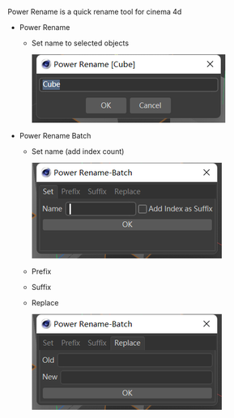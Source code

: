 Power Rename is a quick rename tool for cinema 4d

+ Power Rename

  + Set name to selected objects

    ![img1](./res/img1.png)

+ Power Rename Batch

  + Set name (add index count)

    ![img2](./res/img2.png)

  + Prefix

  + Suffix

  + Replace

    ![img3](./res/img3.png)